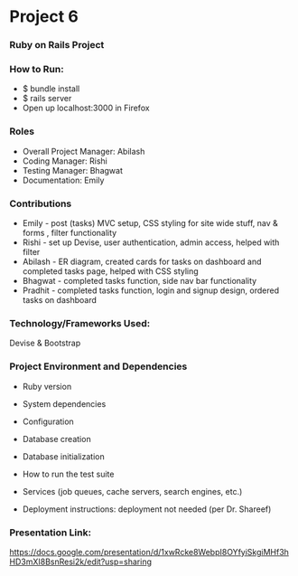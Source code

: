 # Project 6
### Ruby on Rails Project

### How to Run:
 
* $ bundle install 
* $ rails server
* Open up localhost:3000 in Firefox

### Roles
* Overall Project Manager: Abilash
* Coding Manager: Rishi
* Testing Manager: Bhagwat
* Documentation: Emily

### Contributions

* Emily - post (tasks) MVC setup, CSS styling for site wide stuff, nav & forms , filter functionality
* Rishi - set up Devise, user authentication, admin access, helped with filter
* Abilash - ER diagram, created cards for tasks on dashboard and completed tasks page, helped with CSS styling
* Bhagwat - completed tasks function, side nav bar functionality
* Pradhit - completed tasks function, login and signup design, ordered tasks on dashboard

### Technology/Frameworks Used:

Devise & Bootstrap


### Project Environment and Dependencies 

* Ruby version

* System dependencies

* Configuration

* Database creation

* Database initialization

* How to run the test suite

* Services (job queues, cache servers, search engines, etc.)

* Deployment instructions: deployment not needed (per Dr. Shareef)

### Presentation Link: 
https://docs.google.com/presentation/d/1xwRcke8WebpI8OYfyiSkgiMHf3hHD3mXI8BsnResi2k/edit?usp=sharing

